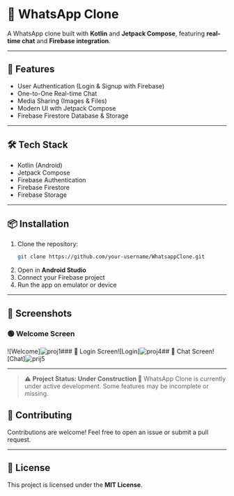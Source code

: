 # 📱 WhatsApp Clone

A WhatsApp clone built with **Kotlin** and **Jetpack Compose**, featuring **real-time chat** and **Firebase integration**.

---

## 🚀 Features
- User Authentication (Login & Signup with Firebase)
- One-to-One Real-time Chat
- Media Sharing (Images & Files)
- Modern UI with Jetpack Compose
- Firebase Firestore Database & Storage

---

## 🛠️ Tech Stack
- Kotlin (Android)
- Jetpack Compose
- Firebase Authentication
- Firebase Firestore
- Firebase Storage

---

## 📦 Installation

1. Clone the repository:
   ```bash
   git clone https://github.com/your-username/WhatsappClone.git
   ```
2. Open in **Android Studio**
3. Connect your Firebase project
4. Run the app on emulator or device

---

## 📸 Screenshots

### 🟢 Welcome Screen
![Welcome]![proj1](https://github.com/user-attachments/assets/a46b5b67-677b-414e-8fe6-6b65f37e1525)### 🔐 Login Screen![Login]![proj4](https://github.com/user-attachments/assets/02baea2d-4087-49a2-b1cd-df2cb4a6a581)## 💬 Chat Screen![Chat]![prij5](https://github.com/user-attachments/assets/13a0c668-b000-443d-a368-b0f313c50dce)





---
> ⚠️ **Project Status: Under Construction 🚧**
>  WhatsApp Clone is currently under active development. Some features may be incomplete or missing.  
 

## 🤝 Contributing
Contributions are welcome! Feel free to open an issue or submit a pull request.

---

## 📜 License
This project is licensed under the **MIT License**.

